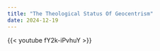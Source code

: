 ```yaml
---
title: "The Theological Status Of Geocentrism"
date: 2024-12-19
---
```


{{< youtube fY2k-iPvhuY >}}
